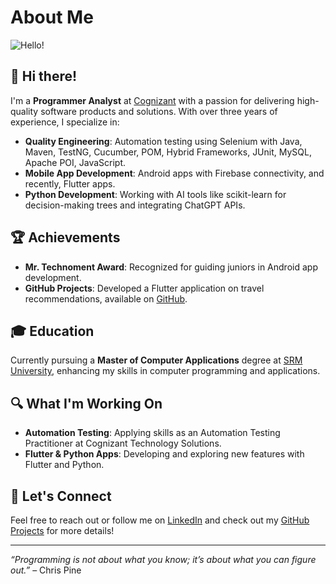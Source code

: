 # About Me

![Hello!](https://img.shields.io/badge/Hello!-I'm%20an%20Enthusiastic%20Debeloper-blue?style=for-the-badge&logo=appveyor)

## 👋 Hi there!

I'm a **Programmer Analyst** at [Cognizant](https://www.cognizant.com) with a passion for delivering high-quality software products and solutions. With over three years of experience, I specialize in:

- **Quality Engineering**: Automation testing using Selenium with Java, Maven, TestNG, Cucumber, POM, Hybrid Frameworks, JUnit, MySQL, Apache POI, JavaScript.
- **Mobile App Development**: Android apps with Firebase connectivity, and recently, Flutter apps.
- **Python Development**: Working with AI tools like scikit-learn for decision-making trees and integrating ChatGPT APIs.

## 🏆 Achievements

- **Mr. Technoment Award**: Recognized for guiding juniors in Android app development.
- **GitHub Projects**: Developed a Flutter application on travel recommendations, available on [GitHub](https://github.com/yourusername/your-flutter-project).

## 🎓 Education

Currently pursuing a **Master of Computer Applications** degree at [SRM University](https://www.srmist.edu.in), enhancing my skills in computer programming and applications.

## 🔍 What I'm Working On

- **Automation Testing**: Applying skills as an Automation Testing Practitioner at Cognizant Technology Solutions.
- **Flutter & Python Apps**: Developing and exploring new features with Flutter and Python.

## 💬 Let's Connect

Feel free to reach out or follow me on [LinkedIn](https://www.linkedin.com/in/shiva-d-13495821a/) and check out my [GitHub Projects](https://github.com/shivadey108P) for more details!

---

*“Programming is not about what you know; it’s about what you can figure out.”* – Chris Pine
